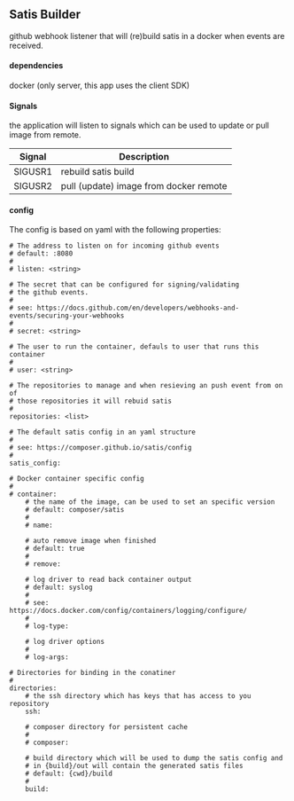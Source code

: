 ## Satis Builder

github webhook listener that will (re)build satis in a docker when events are received.

#### dependencies

docker (only server, this app uses the client SDK)

#### Signals

the application will listen to signals which can be used to update or pull image from remote.  

| Signal |Description
|--------|-----
| SIGUSR1 |rebuild satis build
| SIGUSR2 |pull (update) image from docker remote    
    

#### config

The config is based on yaml with the following properties: 


```
# The address to listen on for incoming github events
# default: :8080
#
# listen: <string> 

# The secret that can be configured for signing/validating 
# the github events.
#
# see: https://docs.github.com/en/developers/webhooks-and-events/securing-your-webhooks
# 
# secret: <string>

# The user to run the container, defauls to user that runs this container
#
# user: <string>

# The repositories to manage and when resieving an push event from on of 
# those repositories it will rebuid satis
#
repositories: <list>

# The default satis config in an yaml structure 
#
# see: https://composer.github.io/satis/config
#
satis_config: 

# Docker container specific config 
#
# container:
    # the name of the image, can be used to set an specific version  
    # default: composer/satis
    #
    # name:
    
    # auto remove image when finished
    # default: true
    #
    # remove:
    
    # log driver to read back container output   
    # default: syslog
    #
    # see: https://docs.docker.com/config/containers/logging/configure/
    #
    # log-type:
    
    # log driver options
    #
    # log-args:

# Directories for binding in the conatiner
# 
directories:
    # the ssh directory which has keys that has access to you repository
    ssh:
    
    # composer directory for persistent cache
    #
    # composer:  
    
    # build directory which will be used to dump the satis config and
    # in {build}/out will contain the generated satis files
    # default: {cwd}/build
    #
    build:
```

